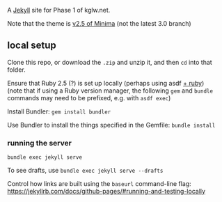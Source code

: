 A [Jekyll] site for Phase 1 of kglw.net.

Note that the theme is [v2.5 of Minima](https://github.com/jekyll/minima/tree/2.5-stable) (not the latest 3.0 branch)


## local setup

Clone this repo, or download the `.zip` and unzip it, and then `cd` into that folder.

Ensure that Ruby 2.5 (?) is set up locally (perhaps using asdf [+ ruby](https://github.com/asdf-vm/asdf-ruby))  
(note that if using a Ruby version manager, the following `gem` and `bundle` commands may need to be prefixed, e.g. with `asdf exec`)

Install Bundler: `gem install bundler`

Use Bundler to install the things specified in the Gemfile: `bundle install`

### running the server

`bundle exec jekyll serve`

To see drafts, use `bundle exec jekyll serve --drafts`

Control how links are built using the `baseurl` command-line flag: https://jekyllrb.com/docs/github-pages/#running-and-testing-locally




[Jekyll]: https://jekyllrb.com
